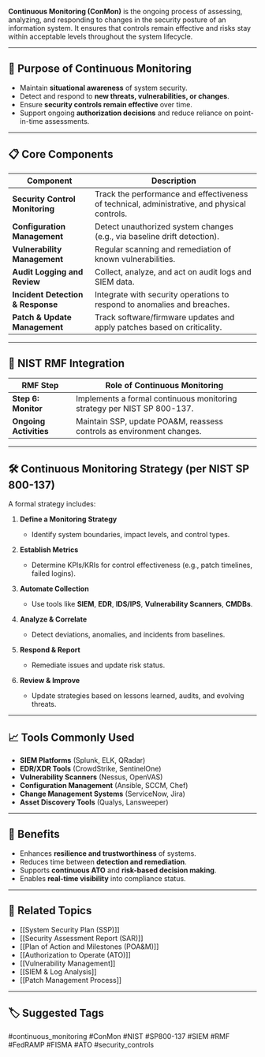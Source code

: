 **Continuous Monitoring (ConMon)** is the ongoing process of assessing, analyzing, and responding to changes in the security posture of an information system. It ensures that controls remain effective and risks stay within acceptable levels throughout the system lifecycle.

---

## 🎯 Purpose of Continuous Monitoring

- Maintain **situational awareness** of system security.
- Detect and respond to **new threats, vulnerabilities, or changes**.
- Ensure **security controls remain effective** over time.
- Support ongoing **authorization decisions** and reduce reliance on point-in-time assessments.

---

## 📋 Core Components

| Component                   | Description                                                                 |
|-----------------------------|-----------------------------------------------------------------------------|
| **Security Control Monitoring** | Track the performance and effectiveness of technical, administrative, and physical controls. |
| **Configuration Management** | Detect unauthorized system changes (e.g., via baseline drift detection).   |
| **Vulnerability Management** | Regular scanning and remediation of known vulnerabilities.                |
| **Audit Logging and Review** | Collect, analyze, and act on audit logs and SIEM data.                     |
| **Incident Detection & Response** | Integrate with security operations to respond to anomalies and breaches. |
| **Patch & Update Management** | Track software/firmware updates and apply patches based on criticality.   |

---

## 🔁 NIST RMF Integration

| RMF Step             | Role of Continuous Monitoring                                                  |
|----------------------|--------------------------------------------------------------------------------|
| **Step 6: Monitor**   | Implements a formal continuous monitoring strategy per NIST SP 800-137.        |
| **Ongoing Activities** | Maintain SSP, update POA&M, reassess controls as environment changes.         |

---

## 🛠 Continuous Monitoring Strategy (per NIST SP 800-137)

A formal strategy includes:

1. **Define a Monitoring Strategy**
   - Identify system boundaries, impact levels, and control types.

2. **Establish Metrics**
   - Determine KPIs/KRIs for control effectiveness (e.g., patch timelines, failed logins).

3. **Automate Collection**
   - Use tools like **SIEM**, **EDR**, **IDS/IPS**, **Vulnerability Scanners**, **CMDBs**.

4. **Analyze & Correlate**
   - Detect deviations, anomalies, and incidents from baselines.

5. **Respond & Report**
   - Remediate issues and update risk status.

6. **Review & Improve**
   - Update strategies based on lessons learned, audits, and evolving threats.

---

## 📈 Tools Commonly Used

- **SIEM Platforms** (Splunk, ELK, QRadar)
- **EDR/XDR Tools** (CrowdStrike, SentinelOne)
- **Vulnerability Scanners** (Nessus, OpenVAS)
- **Configuration Management** (Ansible, SCCM, Chef)
- **Change Management Systems** (ServiceNow, Jira)
- **Asset Discovery Tools** (Qualys, Lansweeper)

---

## 🔐 Benefits

- Enhances **resilience and trustworthiness** of systems.
- Reduces time between **detection and remediation**.
- Supports **continuous ATO** and **risk-based decision making**.
- Enables **real-time visibility** into compliance status.

---

## 🧩 Related Topics

- [[System Security Plan (SSP)]]
- [[Security Assessment Report (SAR)]]
- [[Plan of Action and Milestones (POA&M)]]
- [[Authorization to Operate (ATO)]]
- [[Vulnerability Management]]
- [[SIEM & Log Analysis]]
- [[Patch Management Process]]

---

## 🏷 Suggested Tags

#continuous_monitoring #ConMon #NIST #SP800-137 #SIEM #RMF #FedRAMP #FISMA #ATO #security_controls

